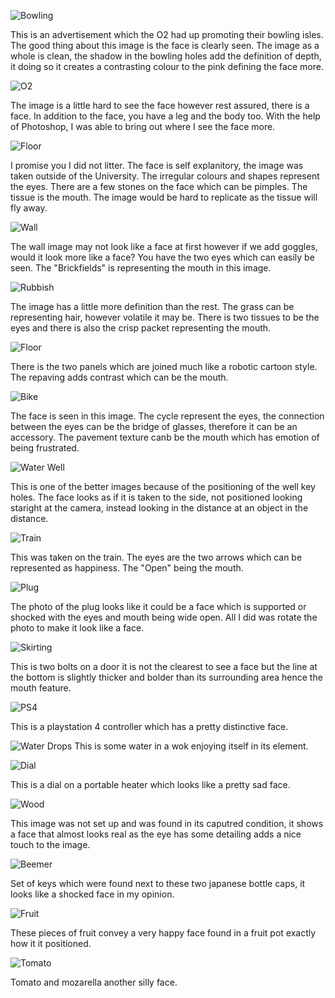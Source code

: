 ![Bowling](https://github.com/EmptyRave/EyeBombing/blob/master/20161003_135429_(Custom).jpg "Bowling")

This is an advertisement which the O2 had up promoting their bowling isles. The good thing about this image is the face is clearly seen. The image as a whole is clean, the shadow in the bowling holes add the definition of depth, it doing so it creates a contrasting colour to the pink defining the face more.

![O2](https://github.com/EmptyRave/EyeBombing/blob/master/20161003_135503_(Custom).jpg "O2")

The image is a little hard to see the face however rest assured, there is a face. In addition to the face, you have a leg and the body too. With the help of Photoshop, I was able to bring out where I see the face more.

![Floor](https://github.com/EmptyRave/EyeBombing/blob/master/20161003_135717_(Custom).jpg "Floor")

I promise you I did not litter. The face is self explanitory, the image was taken outside of the University. The irregular colours and shapes represent the eyes. There are a few stones on the face which can be pimples. The tissue is the mouth. The image would be hard to replicate as the tissue will fly away.

![Wall](https://github.com/EmptyRave/EyeBombing/blob/master/20161003_135738_(Custom).jpg "Wall")

The wall image may not look like a face at first however if we add goggles, would it look more like a face? You have the two eyes which can easily be seen. The "Brickfields" is representing the mouth in this image.

![Rubbish](https://github.com/EmptyRave/EyeBombing/blob/master/20161003_140048_(Custom).jpg "Rubbish")

The image has a little more definition than the rest. The grass can be representing hair, however volatile it may be. There is two tissues to be the eyes and there is also the crisp packet representing the mouth.

![Floor](https://github.com/EmptyRave/EyeBombing/blob/master/20161003_140232_(Custom).jpg "Floor")

There is the two panels which are joined much like a robotic cartoon style. The repaving adds contrast which can be the mouth.

![Bike](https://github.com/EmptyRave/EyeBombing/blob/master/20161003_140544_(Custom).jpg "Bike")

The face is seen in this image. The cycle represent the eyes, the connection between the eyes can be the bridge of glasses, therefore it can be an accessory. The pavement texture canb be the mouth which has emotion of being frustrated.

![Water Well](https://github.com/EmptyRave/EyeBombing/blob/master/20161003_141024_(Custom).jpg "Water Well")

This is one of the better images because of the positioning of the well key holes. The face looks as if it is taken to the side, not positioned looking staright at the camera, instead looking in the distance at an object in the distance.

![Train](https://github.com/EmptyRave/EyeBombing/blob/master/20161003_160444_(Custom).jpg "Train")

This was taken on the train. The eyes are the two arrows which can be represented as happiness. The "Open" being the mouth.

![Plug](https://github.com/EmptyRave/EyeBombing/blob/master/IMG_0002.jpg "Plug")

The photo of the plug looks like it could be a face which is supported or shocked with the eyes and mouth being wide open. All I did was rotate the photo to make it look like a face.

![Skirting](https://github.com/EmptyRave/EyeBombing/blob/master/IMG_0001.jpg "Skirting")

This is two bolts on a door it is not the clearest to see a face but the line at the bottom is slightly thicker and bolder than its surrounding area hence the mouth feature.

![PS4](https://github.com/EmptyRave/EyeBombing/blob/master/Jacob%20Images/IMG_20161023_182657.jpg "PS4")

This is a playstation 4 controller which has a pretty distinctive face.

![Water Drops](https://github.com/EmptyRave/EyeBombing/blob/master/Jacob%20Images/IMG_20161023_184013.jpg "Water Drops")
This is some water in a wok enjoying itself in its element.

![Dial](https://github.com/EmptyRave/EyeBombing/blob/master/Jacob%20Images/IMG_20161023_184108.jpg "Dial")

This is a dial on a portable heater which looks like a pretty sad face.

![Wood](https://github.com/EmptyRave/EyeBombing/blob/master/Jacob%20Images/IMG_20161023_182859.jpg "Wood")

This image was not set up and was found in its caputred condition, it shows a face that almost looks real as the eye has some detailing adds a nice touch to the image.

![Beemer](https://github.com/EmptyRave/EyeBombing/blob/master/Jacob%20Images/IMG_20161023_183013.jpg "Beemer")

Set of keys which were found next to these two japanese bottle caps, it looks like a shocked face in my opinion.

![Fruit](https://github.com/EmptyRave/EyeBombing/blob/master/Jacob%20Images/IMG_20161023_183737.jpg "Fruit")

These pieces of fruit convey a very happy face found in a fruit pot exactly how it it positioned.

![Tomato](https://github.com/EmptyRave/EyeBombing/blob/master/Jacob%20Images/IMG_20161023_183900.jpg "Tomato")

Tomato and mozarella another silly face.

